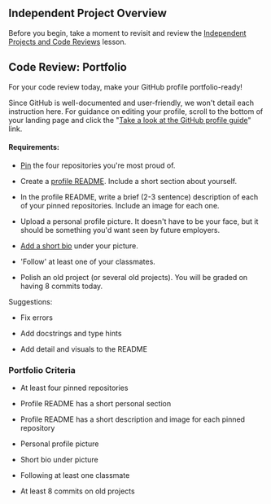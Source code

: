 ## Independent Project Overview
Before you begin, take a moment to revisit and review the [Independent Projects and Code Reviews](https://www.learnhowtoprogram.com/introduction-to-programming/getting-started-at-epicodus/independent-projects-and-code-reviews) lesson.

## Code Review: Portfolio

For your code review today, make your GitHub profile portfolio-ready!

Since GitHub is well-documented and user-friendly, we won't detail each instruction here. For guidance on editing your profile, scroll to the bottom of your 
landing page and click the "[Take a look at the GitHub profile guide](https://docs.github.com/en/account-and-profile/setting-up-and-managing-your-github-profile)"
link.

#### Requirements:

- [Pin](https://docs.github.com/en/account-and-profile/setting-up-and-managing-your-github-profile/customizing-your-profile/pinning-items-to-your-profile) the
four repositories you're most proud of.

- Create a [profile README](https://docs.github.com/en/account-and-profile/setting-up-and-managing-your-github-profile/customizing-your-profile/managing-your-profile-readme).
Include a short section about yourself.

- In the profile README, write a brief (2-3 sentence) description of each of your pinned repositories. Include an image for each one.

- Upload a personal profile picture. It doesn't have to be your face, but it should be something you'd want seen by future employers.

- [Add a short bio](https://docs.github.com/en/account-and-profile/setting-up-and-managing-your-github-profile/customizing-your-profile/personalizing-your-profile) 
under your picture.

- 'Follow' at least one of your classmates.

- Polish an old project (or several old projects). You will be graded on having 8 commits today.

Suggestions:

- Fix errors

- Add docstrings and type hints

- Add detail and visuals to the README

### Portfolio Criteria

- At least four pinned repositories 

- Profile README has a short personal section

- Profile README has a short description and image for each pinned repository

- Personal profile picture

- Short bio under picture

- Following at least one classmate

- At least 8 commits on old projects
